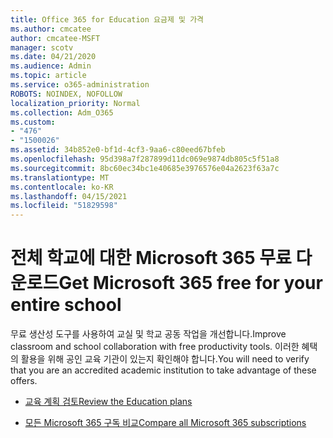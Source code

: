 ```yaml
---
title: Office 365 for Education 요금제 및 가격
ms.author: cmcatee
author: cmcatee-MSFT
manager: scotv
ms.date: 04/21/2020
ms.audience: Admin
ms.topic: article
ms.service: o365-administration
ROBOTS: NOINDEX, NOFOLLOW
localization_priority: Normal
ms.collection: Adm_O365
ms.custom:
- "476"
- "1500026"
ms.assetid: 34b852e0-bf1d-4cf3-9aa6-c80eed67bfeb
ms.openlocfilehash: 95d398a7f287899d11dc069e9874db805c5f51a8
ms.sourcegitcommit: 8bc60ec34bc1e40685e3976576e04a2623f63a7c
ms.translationtype: MT
ms.contentlocale: ko-KR
ms.lasthandoff: 04/15/2021
ms.locfileid: "51829598"
---
```

# <a name="get-microsoft-365-free-for-your-entire-school"></a><span data-ttu-id="625f6-102">전체 학교에 대한 Microsoft 365 무료 다운로드</span><span class="sxs-lookup"><span data-stu-id="625f6-102">Get Microsoft 365 free for your entire school</span></span>

<span data-ttu-id="625f6-103">무료 생산성 도구를 사용하여 교실 및 학교 공동 작업을 개선합니다.</span><span class="sxs-lookup"><span data-stu-id="625f6-103">Improve classroom and school collaboration with free productivity tools.</span></span> <span data-ttu-id="625f6-104">이러한 혜택의 활용을 위해 공인 교육 기관이 있는지 확인해야 합니다.</span><span class="sxs-lookup"><span data-stu-id="625f6-104">You will need to verify that you are an accredited academic institution to take advantage of these offers.</span></span>
  
- [<span data-ttu-id="625f6-105">교육 계획 검토</span><span class="sxs-lookup"><span data-stu-id="625f6-105">Review the Education plans</span></span>](https://products.office.com/academic/compare-office-365-education-plans)

- [<span data-ttu-id="625f6-106">모든 Microsoft 365 구독 비교</span><span class="sxs-lookup"><span data-stu-id="625f6-106">Compare all Microsoft 365 subscriptions</span></span>](https://products.office.com/business/compare-more-office-365-for-business-plans)